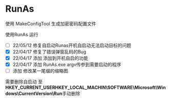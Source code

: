 # RunAs

使用 MakeConfigTool 生成加密密码配置文件

使用RunAs 运行

- [ ] 22/05/12 修复自启动Runas开机自启动无法启动目标的问题
- [X] 22/04/17 修复了错误弹窗乱码的Bug
- [X] 22/04/17 添加 添加到开机自启的功能
- [X] 22/04/17 添加 RunAs.exe argv传参到需要启动的程序
- [ ] 添加 修改某一尾缀的缩略图

需要删除自启动 至**HKEY_CURRENT_USERHKEY_LOCAL_MACHIN\SOFTWARE\Microsoft\Windows\CurrentVersion\Run**手动删除
